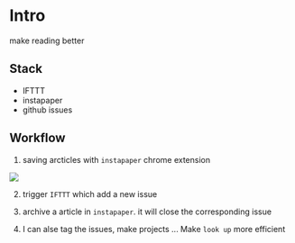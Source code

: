 # Intro
make reading better

## Stack

- IFTTT
- instapaper
- github issues

## Workflow

1. saving arcticles with `instapaper` chrome extension

![](https://tva1.sinaimg.cn/large/00831rSTly1gcegdbxlroj30ee0niq7z.jpg)

2. trigger `IFTTT` which add a new issue

3. archive a article in `instapaper`. it will close the corresponding issue

4. I can alse tag the issues, make projects ... Make `look up` more efficient

